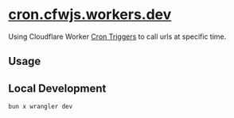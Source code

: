 # [cron.cfwjs.workers.dev](https://cron.cfwjs.workers.dev)

Using Cloudflare Worker [Cron Triggers](https://developers.cloudflare.com/workers/configuration/cron-triggers/) to call urls at specific time.

## Usage


## Local Development

`bun x wrangler dev`

